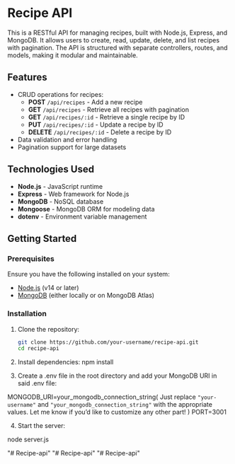# Recipe API

This is a RESTful API for managing recipes, built with Node.js, Express, and MongoDB. It allows users to create, read, update, delete, and list recipes with pagination. The API is structured with separate controllers, routes, and models, making it modular and maintainable.

## Features

- CRUD operations for recipes:
  - **POST** `/api/recipes` - Add a new recipe
  - **GET** `/api/recipes` - Retrieve all recipes with pagination
  - **GET** `/api/recipes/:id` - Retrieve a single recipe by ID
  - **PUT** `/api/recipes/:id` - Update a recipe by ID
  - **DELETE** `/api/recipes/:id` - Delete a recipe by ID
- Data validation and error handling
- Pagination support for large datasets

## Technologies Used

- **Node.js** - JavaScript runtime
- **Express** - Web framework for Node.js
- **MongoDB** - NoSQL database
- **Mongoose** - MongoDB ORM for modeling data
- **dotenv** - Environment variable management

## Getting Started

### Prerequisites

Ensure you have the following installed on your system:
- [Node.js](https://nodejs.org/) (v14 or later)
- [MongoDB](https://www.mongodb.com/) (either locally or on MongoDB Atlas)

### Installation

1. Clone the repository:
   ```bash
   git clone https://github.com/your-username/recipe-api.git
   cd recipe-api

2. Install dependencies:
   npm install

3. Create a .env file in the root directory and add your MongoDB URI in said .env file:

MONGODB_URI=your_mongodb_connection_string(
Just replace `"your-username"` and `"your_mongodb_connection_string"` with the appropriate values. Let me know if you’d like to customize any other part!
)
PORT=3001

4. Start the server:

node server.js


"# Recipe-api" 
"# Recipe-api" 
"# Recipe-api" 
